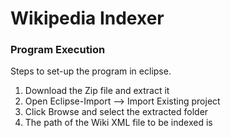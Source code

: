 # Wikipedia Indexer

### Program Execution

Steps to set-up the program in eclipse.

1. Download the Zip file and extract it
2. Open Eclipse-Import --> Import Existing project
3. Click Browse and select the extracted folder
4. The path of the Wiki XML file to be indexed is 


